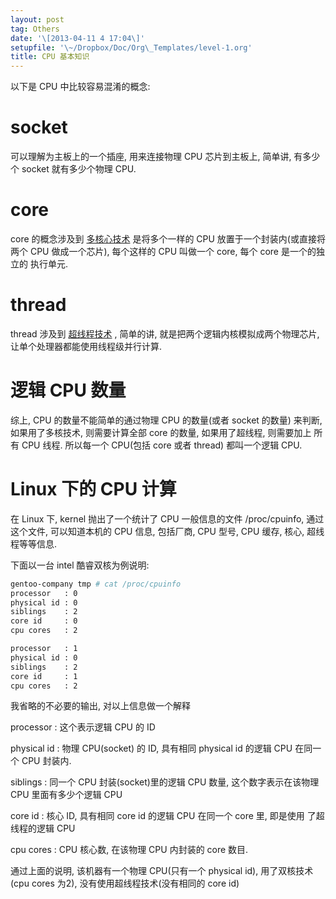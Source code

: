 ```yaml
---
layout: post
tag: Others
date: '\[2013-04-11 4 17:04\]'
setupfile: '\~/Dropbox/Doc/Org\_Templates/level-1.org'
title: CPU 基本知识
---
```


以下是 CPU 中比较容易混淆的概念:

socket
======

可以理解为主板上的一个插座, 用来连接物理 CPU 芯片到主板上, 简单讲,
有多少个 socket 就有多少个物理 CPU.

core
====

core 的概念涉及到
[多核心技术](http://zh.wikipedia.org/wiki/%25E5%25A4%259A%25E6%25A0%25B8%25E5%25BF%2583)
是将多个一样的 CPU 放置于一个封装内(或直接将两个 CPU 做成一个芯片),
每个这样的 CPU 叫做一个 core, 每个 core 是一个的独立的 执行单元.

thread
======

thread 涉及到
[超线程技术](http://zh.wikipedia.org/wiki/%25E8%25B6%2585%25E7%25BA%25BF%25E7%25A8%258B)
, 简单的讲, 就是把两个逻辑内核模拟成两个物理芯片,
让单个处理器都能使用线程级并行计算.

逻辑 CPU 数量
=============

综上, CPU 的数量不能简单的通过物理 CPU 的数量(或者 socket 的数量)
来判断, 如果用了多核技术, 则需要计算全部 core 的数量, 如果用了超线程,
则需要加上 所有 CPU 线程. 所以每一个 CPU(包括 core 或者 thread)
都叫一个逻辑 CPU.

Linux 下的 CPU 计算
===================

在 Linux 下, kernel 抛出了一个统计了 CPU 一般信息的文件 /proc/cpuinfo,
通过这个文件, 可以知道本机的 CPU 信息, 包括厂商, CPU 型号, CPU 缓存,
核心, 超线程等等信息.

下面以一台 intel 酷睿双核为例说明:

``` bash
gentoo-company tmp # cat /proc/cpuinfo 
processor   : 0
physical id : 0
siblings    : 2
core id     : 0
cpu cores   : 2

processor   : 1
physical id : 0
siblings    : 2
core id     : 1
cpu cores   : 2
```

我省略的不必要的输出, 对以上信息做一个解释

processor
:   这个表示逻辑 CPU 的 ID

physical id
:   物理 CPU(socket) 的 ID, 具有相同 physical id 的逻辑 CPU 在同一个 CPU
    封装内.

siblings
:   同一个 CPU 封装(socket)里的逻辑 CPU 数量, 这个数字表示在该物理 CPU
    里面有多少个逻辑 CPU

core id
:   核心 ID, 具有相同 core id 的逻辑 CPU 在同一个 core 里, 即是使用
    了超线程的逻辑 CPU

cpu cores
:   CPU 核心数, 在该物理 CPU 内封装的 core 数目.

通过上面的说明, 该机器有一个物理 CPU(只有一个 physical id),
用了双核技术(cpu cores 为2), 没有使用超线程技术(没有相同的 core id)
